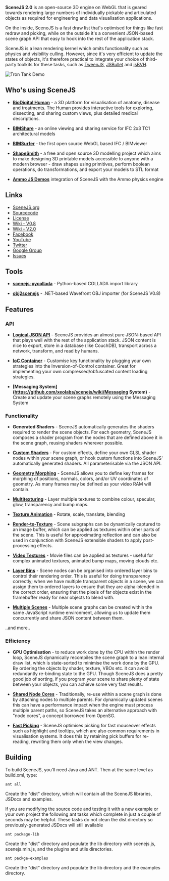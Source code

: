 **SceneJS 2.0** is an open-source 3D engine on WebGL that is geared towards rendering large numbers of individually pickable and articulated objects as required for engineering and data visualisation applications.

On the inside, SceneJS is a fast draw list that's optimised for things like fast redraw and picking, while on the outside it's a convenient JSON-based scene graph API that easy to hook into the rest of the application stack.

SceneJS is a lean rendering kernel which omits functionality such as physics and visibility culling. However, since it's very efficient to update the states of objects, it's therefore practical to integrate your choice of third-party toolkits for these tasks, such as [TweenJS](https://github.com/gskinner/TweenJS), [JSBullet](https://github.com/CasperPas/JSBullet) and [jsBVH](https://github.com/imbcmdth/jsBVH).

![Tron Tank Demo](http://scenejs.org/images/tron-tank.jpg)

## Who's using SceneJS

* **[BioDigital Human](http://biodigitalhuman.com)** - a 3D platform for visualisation of anatomy, disease and 
treatments. The Human provides interactive tools for exploring, dissecting, and sharing custom views, plus detailed
medical descriptions.

* **[BIMShare](http://mybimshare.com)** - an online viewing and sharing service for IFC 2x3 TC1 architectural models

* **[BIMSurfer](http://bimsurfer.org)** - the first open source WebGL based IFC / BIMviewer

* **[ShapeSmith](http://shapesmith.net/)** - a free and open source 3D modelling project which aims to make designing 3D
printable models accessible to anyone with a modern browser - draw shapes using primitives, perform boolean operations,
do transformations, and export your models to STL format

* **[Ammo JS Demos](https://github.com/schteppe/ammo.js-demos)** integration of SceneJS with the Ammo physics engine

## Links

 * [SceneJS.org](http://scenejs.org)
 * [Sourcecode](https://github.com/xeolabs/scenejs)
 * [License](http://scenejs.org/license/index.html)
 * [Wiki - V0.8](http://scenejs.wikispaces.com/)
 * [Wiki - V2.0](https://github.com/xeolabs/scenejs/wiki/Home)
 * [Facebook](http://www.facebook.com/group.php?gid=350488973712)
 * [YouTube](http://www.youtube.com/user/xeolabs)
 * [Twitter](http://twitter.com/xeolabs)
 * [Google Group](http://groups.google.co.nz/group/scenejs?lnk=gcimh)
 * [Issues](https://github.com/xeolabs/scenejs/issues?sort=created&direction=desc&state=open)

## Tools

* **[scenejs-pycollada](https://github.com/xeolabs/scenejs-pycollada)** - Python-based COLLADA import library

* **[obj2scenejs](http://www.sist.ac.jp/~iigura/en/obj2SceneJS.html)** - .NET-based Wavefront OBJ importer (for SceneJS V0.8)

## Features

### API

* **[Logical JSON API](https://github.com/xeolabs/scenejs/wiki/JSON-API)** - SceneJS provides an almost pure JSON-based
API that plays well with the rest of the application stack. JSON content is nice to export, store in a database
(like CouchDB), transport across a network, transform, and read by humans.

* **[IoC Container](https://github.com/xeolabs/scenejs/wiki/Service-Container)** - Customise key functionality by plugging
your own strategies into the Inversion-of-Control container. Great for implementing your own compressed/obfuscated content loading strategies.
* **[Messaging System](https://github.com/xeolabs/scenejs/wiki/Messaging System)** - Create and update your scene graphs
remotely using the Messaging System

### Functionality

* **Generated Shaders** - SceneJS automatically generates the shaders required to render the scene objects. For each
geometry, SceneJS composes a shader program from the nodes that are defined above it in the scene graph, reusing shaders
wherever possible.

* **[Custom Shaders](https://github.com/xeolabs/scenejs/wiki/shader)** - For custom effects, define your own GLSL
shader nodes within your scene graph, or hook custom functions into SceneJS' automatically generated shaders. All
parameterisable via the JSON API.

* **[Geometry Morphing](https://github.com/xeolabs/scenejs/wiki/morphGeometry)** - SceneJS allows you to define key
frames for morphing of positions, normals, colors, and/or UV coordinates of geometry. As many frames may be defined
as your video RAM will contain.

* **[Multitexturing](https://github.com/xeolabs/scenejs/wiki/texture)** - Layer multiple textures to combine colour,
specular, glow, transparency and bump maps.

* **[Texture Animation](https://github.com/xeolabs/scenejs/wiki/texture)** - Rotate, scale, translate, blending

* **[Render-to-Texture](https://github.com/xeolabs/scenejs/wiki/imageBuf)** - Scene subgraphs can be dynamically
captured to an image buffer, which can be applied as textures within other parts of the scene. This is useful for
approximating reflection and can also be used in conjunction with SceneJS extensible shaders to apply post-processing
effects.

* **[Video Textures](https://github.com/xeolabs/scenejs/wiki/video)** - Movie files can be applied as textures -
 useful for complex animated textures, animated bump maps, moving clouds etc.

* **[Layer Bins](https://github.com/xeolabs/scenejs/wiki/layer)** - Scene nodes can be organised into ordered layer
bins to control their rendering order. This is useful for doing transparency correctly; when we have multiple transparent
objects in a scene, we can assign them to ordered layers to ensure that they are alpha-blended in the correct order,
ensuring that the pixels of far objects exist in the framebuffer ready for near objects to blend with.

* **[Multiple Scenes](https://github.com/xeolabs/scenejs/wiki/)** - Multiple scene graphs can be created within the same
JavaScript runtime environment, allowing us to update them concurrently and share JSON content between them.

..and more..

### Efficiency

* **GPU Optimisation** - to reduce work done by the CPU within the render loop, SceneJS dynamically recompiles the
scene graph to a lean internal draw list, which is state-sorted to minimise the work done by the GPU. By ordering the
objects by shader, texture, VBOs etc. it can avoid redundantly re-binding state to the GPU. Though SceneJS does a pretty
good job of sorting, if you program your scene to share plenty of state between your objects, you can achieve some very
fast results.

* **[Shared Node Cores](https://github.com/xeolabs/scenejs/wiki/Node-Cores)** - Traditionally, re-use within a scene
graph is done by attaching nodes to multiple parents. For dynamically updated scenes this can have a performance impact
when the engine must process multiple parent paths, so SceneJS takes an alternative approach with "node cores", a concept
borrowed from OpenSG.

* **[Fast Picking](https://github.com/xeolabs/scenejs/wiki/name)** - SceneJS optimises picking for fast mouseover effects
such as highlight and tooltips, which are also common requirements in visualisation systems. It does this by retaining
pick buffers for re-reading, rewriting them only when the view changes.


## Building

To build SceneJS, you'll need Java and ANT. Then at the same level as build.xml, type:

`ant all`

Create the "dist" directory, which will contain all the SceneJS libraries, JSDocs and examples.

If you are modifying the source code and testing it with a new example or your own project the following
ant tasks which complete in just a couple of seconds may be helpful. These tasks do not clean the dist
directory so previously-generated JSDocs will still available

`ant package-lib`

Create the "dist" directory and populate the lib directory with scenejs.js, scenejs.min.js, and the plugins and utils directories.

`ant packge-examples`

Create the "dist" directory and populate the lib directory and the examples directory.
